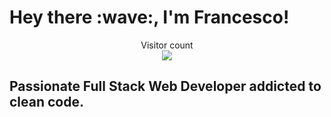 <h1>
  Hey there :wave:, I'm Francesco!
</h1>

<p align="center"> 
  Visitor count<br>
  <img src="https://profile-counter.glitch.me/sagar-viradiya/count.svg" />
</p>

<h2>
  Passionate Full Stack Web Developer addicted to clean code.
</h2>

